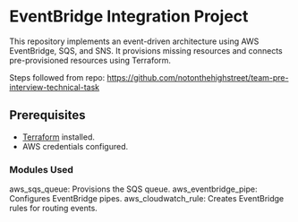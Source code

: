 # EventBridge Integration Project

This repository implements an event-driven architecture using AWS EventBridge, SQS, and SNS. It provisions missing resources and connects pre-provisioned resources using Terraform.

Steps followed from repo: 
https://github.com/notonthehighstreet/team-pre-interview-technical-task

## Prerequisites

- [Terraform](https://www.terraform.io/downloads.html) installed.
- AWS credentials configured.

### Modules Used

aws_sqs_queue: Provisions the SQS queue.
aws_eventbridge_pipe: Configures EventBridge pipes.
aws_cloudwatch_rule: Creates EventBridge rules for routing events.

